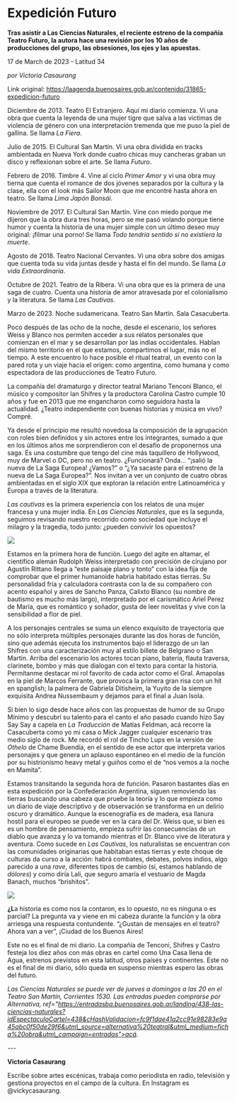 # Expedición Futuro

**Tras asistir a Las Ciencias Naturales, el reciente estreno de la compañía Teatro Futuro, la autora hace una revisión por los 10 años de producciones del grupo, las obsesiones, los ejes y las apuestas.**

17 de March de 2023 - Latitud 34

_por Victoria Casaurang_

Link original: https://laagenda.buenosaires.gob.ar/contenido/31865-expedicion-futuro



Diciembre de 2013. Teatro El Extranjero. Aquí mi diario comienza. Vi una obra que cuenta la leyenda de una mujer tigre que salva a las víctimas de violencia de género con una interpretación tremenda que me puso la piel de gallina. Se llama *La Fiera*.




Julio de 2015. El Cultural San Martín. Vi una obra dividida en tracks ambientada en Nueva York donde cuatro chicas muy cancheras graban un disco y reflexionan sobre el arte. Se llama *Futuro*.




Febrero de 2016. Timbre 4. Vine al ciclo *Primer Amor* y vi una obra muy tierna que cuenta el romance de dos jóvenes separados por la cultura y la clase, ella con el look más Sailor Moon que me encontré hasta ahora en teatro. Se llama *Lima Japón Bonsái*.




Noviembre de 2017. El Cultural San Martín. Vine con miedo porque me dijeron que la obra dura tres horas, pero se me pasó volando porque tiene humor y cuenta la historia de una mujer simple con un último deseo muy original: ¡filmar una porno! Se llama *Todo tendría sentido si no existiera la muerte*.




Agosto de 2018. Teatro Nacional Cervantes. Vi una obra sobre dos amigas que cuenta toda su vida juntas desde y hasta el fin del mundo. Se llama *La vida Extraordinaria*.




Octubre de 2021. Teatro de la Ribera. Vi una obra que es la primera de una saga de cuatro. Cuenta una historia de amor atravesada por el colonialismo y la literatura. Se llama *Las Cautivas*.




Marzo de 2023. Noche sudamericana. Teatro San Martín. Sala Casacuberta.




Poco después de las ocho de la noche, desde el escenario, los señores Weiss y Blanco nos permiten acceder a sus relatos personales que comienzan en el mar y se desarrollan por las indias occidentales. Hablan del mismo territorio en el que estamos, compartimos el lugar, más no el tiempo. A este encuentro lo hace posible el ritual teatral, un evento con la pared rota y un viaje hacia el origen: como argentina, como humana y como espectadora de las producciones de Teatro Futuro.




La compañía del dramaturgo y director teatral Mariano Tenconi Blanco, el músico y compositor Ian Shifres y la productora Carolina Castro cumple 10 años y fue en 2013 que me engancharon como seguidora hasta la actualidad. ¿Teatro independiente con buenas historias y música en vivo? Compré.




Ya desde el principio me resultó novedosa la composición de la agrupación con roles bien definidos y sin actores entre los integrantes, sumado a que en los últimos años me sorprendieron con el desafío de proponernos una saga. Es una costumbre que tengo del cine más taquillero de Hollywood, muy de Marvel o DC, pero no en teatro. ¿Funcionará? Onda… “¡salió la nueva de La Saga Europea! ¿Vamos?” o “¿Ya sacaste para el estreno de la nueva de La Saga Europea?”. Nos invitan a ver un conjunto de cuatro obras ambientadas en el siglo XIX que exploran la relación entre Latinoamérica y Europa a través de la literatura.




*Las cautivas* es la primera experiencia con los relatos de una mujer francesa y una mujer india. En *Las Ciencias Naturales*, que es la segunda, seguimos revisando nuestro recorrido como sociedad que incluye el milagro y la tragedia, todo junto: ¿pueden convivir los opuestos?




![](https://cdn.feater.me/files/images/1002183/890b6db2-fad7-4af4-8d66-b2ca81f80ba6.jpg)




Estamos en la primera hora de función. Luego del agite en altamar, el científico alemán Rudolph Weiss interpretado con precisión de cirujano por Agustín Rittano llega a “este paisaje plano y tonto” con la idea fija de comprobar que el primer humanoide habría habitado estas tierras. Su personalidad fría y calculadora contrasta con la de su compañero con acento español y aires de Sancho Panza, Calixto Blanco (su nombre de bautismo es mucho más largo), interpretado por el carismático Ariel Perez de María, que es romántico y soñador, gusta de leer novelitas y vive con la sensibilidad a flor de piel.




A los personajes centrales se suma un elenco exquisito de trayectoria que no sólo interpreta múltiples personajes durante las dos horas de función, sino que además ejecuta los instrumentos bajo el liderazgo de un Ian Shifres con una caracterización muy al estilo billete de Belgrano o San Martín. Arriba del escenario los actores tocan piano, batería, flauta traversa, clarinete, bombo y más que dialogan con el texto para contar la historia. Permítanme destacar mi rol favorito de cada actor como el Gral. Amapolas en la piel de Marcos Ferrante, que provoca la primera gran risa con un hit en spanglish; la palmera de Gabriela Ditisheim, la Yuyito de la siempre exquisita Andrea Nussembaum y dejamos para el final a Juan Isola.




Si bien lo sigo desde hace años con las propuestas de humor de su Grupo Mínimo y descubrí su talento para el canto el año pasado cuando hizo Say Say Say a capela en *La Traducción* de Matías Feldman, acá recorre la Casacuberta como yo mi casa o Mick Jagger cualquier escenario tras medio siglo de rock. Me recordó el rol de Tincho Lups en la versión de *Othelo* de Chame Buendía, en el sentido de ese actor que interpreta varios personajes y que genera un aplauso espontáneo en el medio de la función por su histrionismo heavy metal y guiños como el de “nos vemos a la noche en Mamita”.




Estamos transitando la segunda hora de función. Pasaron bastantes días en esta expedición por la Confederación Argentina, siguen removiendo las tierras buscando una cabeza que pruebe la teoría y lo que empieza como un diario de viaje descriptivo y de observación se transforma en un delirio oscuro y dramático. Aunque la escenografía es de madera, esa llanura hostil para el europeo se puede ver en la cara del Dr. Weiss que, si bien es es un hombre de pensamiento, empieza sufrir las consecuencias de un diablo que avanza y lo va tomando mientras el Dr. Blanco vive de literatura y aventura. Como sucede en *Las Cautivas*, los naturalistas se encuentran con las comunidades originarias que habitaban estas tierras y este choque de culturas da curso a la acción: habrá combates, debates, polvos indios, algo parecido a una *rave*, diferentes tipos de cambio (sí, estamos hablando de *dólores*) y como diría Lali, que seguro amaría el vestuario de Magda Banach, muchos “brishitos”.




![](https://cdn.feater.me/files/images/1002187/63dcf97f-144f-409c-926f-798d7633296c.jpg)




**¿L**a historia es como nos la contaron, es lo opuesto, no es ninguna o es parcial? La pregunta va y viene en mi cabeza durante la función y la obra arriesga una respuesta contundente. “¿Gustan de mensajes en el teatro? Ahora van a ver”, ¡Ciudad de los Buenos Aires!




Este no es el final de mi diario. La compañía de Tenconi, Shifres y Castro festeja los diez años con más obras en cartel como Una Casa llena de Agua, estrenos previstos en esta latitud, otros países y continentes. Este no es el final de mi diario, sólo queda en suspenso mientras espero las obras del futuro.




*Las Ciencias Naturales se puede ver de jueves a domingos a las 20 en el Teatro San Martín, Corrientes 1530. Las entradas pueden comprarse por Alternativa, ref="https://entradasba.buenosaires.gob.ar/landing/438-las-ciencias-naturales?idEspectaculoCartel=438&cHashValidacion=fc9f1dae41a2cc91e98283e9a45abc0f50de29f6&utm\_source=alternativa%20teatral&utm\_medium=ficha%20obra&utm\_campaign=entradas">acá.*



*---*




**Victoria Casaurang**




Escribe sobre artes escénicas, trabaja como periodista en radio, televisión y gestiona proyectos en el campo de la cultura. En Instagram es @vickycasaurang.



